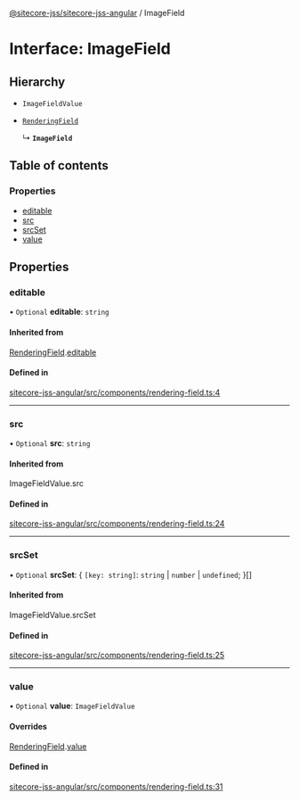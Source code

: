 [@sitecore-jss/sitecore-jss-angular](../README.md) / ImageField

# Interface: ImageField

## Hierarchy

- `ImageFieldValue`

- [`RenderingField`](RenderingField.md)

  ↳ **`ImageField`**

## Table of contents

### Properties

- [editable](ImageField.md#editable)
- [src](ImageField.md#src)
- [srcSet](ImageField.md#srcset)
- [value](ImageField.md#value)

## Properties

### editable

• `Optional` **editable**: `string`

#### Inherited from

[RenderingField](RenderingField.md).[editable](RenderingField.md#editable)

#### Defined in

[sitecore-jss-angular/src/components/rendering-field.ts:4](https://github.com/Sitecore/jss/blob/0e7a5c64e/packages/sitecore-jss-angular/src/components/rendering-field.ts#L4)

___

### src

• `Optional` **src**: `string`

#### Inherited from

ImageFieldValue.src

#### Defined in

[sitecore-jss-angular/src/components/rendering-field.ts:24](https://github.com/Sitecore/jss/blob/0e7a5c64e/packages/sitecore-jss-angular/src/components/rendering-field.ts#L24)

___

### srcSet

• `Optional` **srcSet**: { `[key: string]`: `string` \| `number` \| `undefined`;  }[]

#### Inherited from

ImageFieldValue.srcSet

#### Defined in

[sitecore-jss-angular/src/components/rendering-field.ts:25](https://github.com/Sitecore/jss/blob/0e7a5c64e/packages/sitecore-jss-angular/src/components/rendering-field.ts#L25)

___

### value

• `Optional` **value**: `ImageFieldValue`

#### Overrides

[RenderingField](RenderingField.md).[value](RenderingField.md#value)

#### Defined in

[sitecore-jss-angular/src/components/rendering-field.ts:31](https://github.com/Sitecore/jss/blob/0e7a5c64e/packages/sitecore-jss-angular/src/components/rendering-field.ts#L31)
